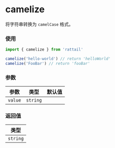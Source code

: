# camelize

将字符串转换为 `camelCase` 格式。

### 使用

```ts
import { camelize } from 'rattail'

camelize('hello-world') // return 'helloWorld'
camelize('FooBar') // return 'fooBar'
```

### 参数

| 参数    |   类型   | 默认值 |
| ------- | :------: | -----: |
| `value` | `string` |        |

### 返回值

|   类型   |
| :------: |
| `string` |
